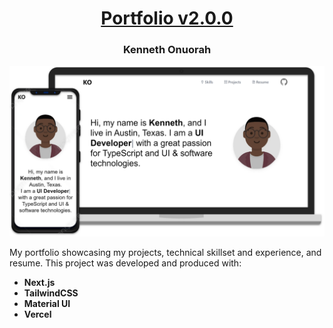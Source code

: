 <h1 style="text-align: center;"><a href="https://kennethonuorah.vercel.app">Portfolio v2.0.0</a></h1>
<h3 style="text-align: center;">Kenneth Onuorah</h3>
<div style="text-align: center;" >
  <img src="images/cross_platform.svg" width="700">
</div>
<p>My portfolio showcasing my projects, technical skillset and experience, and resume. This project was developed and produced with:</p>
<ul>
  <li><strong>Next.js</strong></li>
  <li><strong>TailwindCSS</strong></li>
  <li><strong>Material UI</strong></li>
  <li><strong>Vercel</strong></li>
</ul>